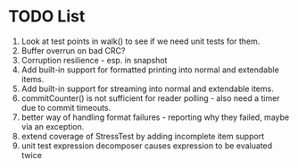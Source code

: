 # TODO List
1. Look at test points in walk() to see if we need unit tests for them.
2. Buffer overrun on bad CRC?
3. Corruption resilience - esp. in snapshot
4. Add built-in support for formatted printing into normal and extendable items.
5. Add built-in support for streaming into normal and extendable items.
6. commitCounter() is not sufficient for reader polling - also need a timer due to commit timeouts.
7. better way of handling format failures - reporting why they failed, maybe via an exception.
8. extend coverage of StressTest by adding incomplete item support
9. unit test expression decomposer causes expression to be evaluated twice